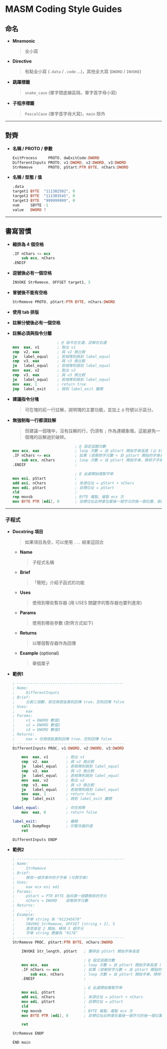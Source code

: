 # MASM Coding Style Guides

## **命名**

- **Mnemonic**
    > 全小寫
- **Directive**
    > 有點全小寫 (`.data` / `.code` …)，其他全大寫 (`DWORD` / `INVOKE`)
- **跳躍標籤**
    > `snake_case` (單字間底線區隔，單字首字母小寫)
- **子程序標籤**
    > `PascalCase` (單字首字母大寫)，`main` 除外

---

## **對齊**

- **名稱 / PROTO / 參數**
    ```nasm
    ExitProcess     PROTO, dwExitCode:DWORD
    DifferentInputs PROTO, v1:DWORD, v2:DWORD, v3:DWORD
    StrRemove       PROTO, pStart:PTR BYTE, nChars:DWORD
    ```
    
- **名稱 / 型態 / 值**
    ```nasm
    .data
    target1 BYTE  "111302502", 0
    target2 BYTE  "111303545", 0
    target3 BYTE  "999999999", 0
    num     SBYTE -1
    value   DWORD ?
    ```

---

## **書寫習慣**

- **縮排為 4 個空格**
    ```nasm
    .IF nChars <= ecx
        sub ecx, nChars
    .ENDIF
    ```
- **逗號後必有一個空格**
    ```nasm
    INVOKE StrRemove, OFFSET target1, 5
    ```
- **冒號後不能有空格**
    ```nasm
    StrRemove PROTO, pStart:PTR BYTE, nChars:DWORD
    ```
- **使用 tab 排版**
- **註解分號後必有一個空格**
- **註解必須與指令分離**
    ```nasm
                        ; @ 指令在左邊，註解在右邊
    mov  eax, v1        ; 取出 v1
    cmp  v2, eax        ; 與 v2 做比較
    je   label_equal    ; 若相等則跳到 label_equal
    cmp  v3, eax        ; 與 v3 做比較
    je   label_equal    ; 若相等則跳到 label_equal
    mov  eax, v2        ; 取出 v2
    cmp  v3, eax        ; 與 v3 做比較
    je   label_equal    ; 若相等則跳到 label_equal
    mov  eax, 1         ; return true
    jmp  label_exit     ; 跳到 label_exit 離開
    ```

- **建議指令分塊**

    > 可在塊的前一行註解，說明塊的主要功能，並加上 `@` 符號以示區分。

- **無強制每一行都須註解**

    > 但建議一個塊中，沒有註解的行，仍須有 `;` 作為連續象徵。這能避免一個塊的註解過於破碎。

    ```nasm
                                ; @ 設定迴圈次數
    mov ecx, eax                ; loop 次數 = 自 pStart 開始字串長度 (以 Example 為例，為 7)
    .IF nChars <= ecx           ; 如果 (欲刪除字元數 < 自 pStart 開始的字串長度)
        sub ecx, nChars         ; loop 次數 = 自 pStart 開始字串，移除子字串後剩下的長度 (以 Example 為例，為 2)
    .ENDIF                      ;

                                ; @ 此處開始複製字串
    mov esi, pStart             ; 
    add esi, nChars             ; 來源位址 = pStart + nChars
    mov edi, pStart             ; 目標位址 = pStart
    cld                         ; 
    rep movsb                   ; BYTE 複製，複製 ecx 次
    mov BYTE PTR [edi], 0       ; 目標位址此時會在最後一個字元的後一個位置，我們補上空字元，以標示字串的結束
    ```
---

### **子程式**

- **Docstring 項目**
    > 如果項目為空，可以使用 `...` 結束這回合
    - **Name**
      > 子程式名稱
    - **Brief**
      > 「簡短」介紹子函式的功能
    - **Uses**
      > 使用到哪些暫存器 (用 USES 關鍵字的暫存器也要列進來)
    - **Params**
      > 使用到哪些參數 (對齊方式如下)
    - **Returns**
      > 以哪個暫存器作為回傳
    - **Example** (optional)
      > 舉個栗子

- **範例1**
    ```nasm
    ; ------------------------------------------------
    ; Name:
    ;     DifferentInputs
    ; Brief:
    ;     比較三個數，若任兩個皆異則回傳 true，否則回傳 false
    ; Uses:
    ;     eax
    ; Params:
    ;     v1 = DWORD 數值1
    ;     v2 = DWORD 數值2
    ;     v3 = DWORD 數值3
    ; Returns:
    ;     eax = 任兩個皆異則回傳 true，否則回傳 false
    ; ------------------------------------------------
    DifferentInputs PROC, v1:DWORD, v2:DWORD, v3:DWORD

        mov  eax, v1        ; 取出 v1
        cmp  v2, eax        ; 與 v2 做比較
        je   label_equal    ; 若相等則跳到 label_equal
        cmp  v3, eax        ; 與 v3 做比較
        je   label_equal    ; 若相等則跳到 label_equal
        mov  eax, v2        ; 取出 v2
        cmp  v3, eax        ; 與 v3 做比較
        je   label_equal    ; 若相等則跳到 label_equal
        mov  eax, 1         ; return true
        jmp  label_exit     ; 跳到 label_exit 離開

    label_equal:            ; 存在相等
        mov  eax, 0         ; return false

    label_exit:             ; 離開
        call DumpRegs       ; 印暫存器的值
        ret

    DifferentInputs ENDP
    ```

- **範例2**
    ```nasm
    ; ------------------------------------------------
    ; Name:
    ;     StrRemove
    ; Brief:
    ;     移除一個字串中的子字串 (可跨字串)
    ; Uses:
    ;     eax ecx esi edi
    ; Params:
    ;     pStart = PTR BYTE 指向第一個要刪除的字元
    ;     nChars = DWORD    欲刪除字元數
    ; Returns:
    ;     ...
    ; Example:
    ;     字串 string 為 "012345678"
    ;     INVOKE StrRemove, OFFSET [string + 2], 5
    ;     意思是從 2 開始，移除 5 個字元
    ;     字串 string 應變為 "0178"
    ; ------------------------------------------------
    StrRemove PROC, pStart:PTR BYTE, nChars:DWORD

        INVOKE Str_length, pStart   ; 獲得自 pStart 開始字串長度

                                    ; @ 設定迴圈次數
        mov ecx, eax                ; loop 次數 = 自 pStart 開始字串長度 (以 Example 為例，為 7)
        .IF nChars <= ecx           ; 如果 (欲刪除字元數 < 自 pStart 開始的字串長度)
            sub ecx, nChars         ; loop 次數 = 自 pStart 開始字串，移除子字串後剩下的長度 (以 Example 為例，為 2)
        .ENDIF                      ;

                                    ; @ 此處開始複製字串
        mov esi, pStart             ; 
        add esi, nChars             ; 來源位址 = pStart + nChars
        mov edi, pStart             ; 目標位址 = pStart
        cld                         ; 
        rep movsb                   ; BYTE 複製，複製 ecx 次
        mov BYTE PTR [edi], 0       ; 目標位址此時會在最後一個字元的後一個位置，我們補上空字元，以標示字串的結束

        ret

    StrRemove ENDP

    END main
    ```
